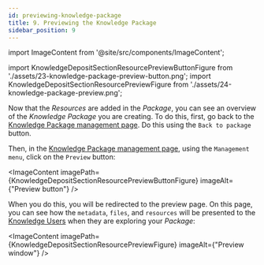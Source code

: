 ```yaml
---
id: previewing-knowledge-package
title: 9. Previewing the Knowledge Package
sidebar_position: 9
---
```


import ImageContent from '@site/src/components/ImageContent';

import KnowledgeDepositSectionResourcePreviewButtonFigure from './assets/23-knowledge-package-preview-button.png';
import KnowledgeDepositSectionResourcePreviewFigure from './assets/24-knowledge-package-preview.png';

Now that the *Resources* are added in the *Package*, you can see an overview of the *Knowledge Package* you are creating. To do this, first, go back to the [Knowledge Package management page](2_deposit-interface.md). Do this using the `Back to package` button.

Then, in the [Knowledge Package management page](2_deposit-interface.md), using the `Management menu`, click on the `Preview` button:

<ImageContent
    imagePath={KnowledgeDepositSectionResourcePreviewButtonFigure}
    imageAlt={"Preview button"}
/>

When you do this, you will be redirected to the preview page. On this page, you can see how the `metadata`, `files`, and `resources` will be presented to the [Knowledge Users](../../../concepts/user-roles.md#knowledge-user) when they are exploring your *Package*:

<ImageContent
    imagePath={KnowledgeDepositSectionResourcePreviewFigure}
    imageAlt={"Preview window"}
/>

